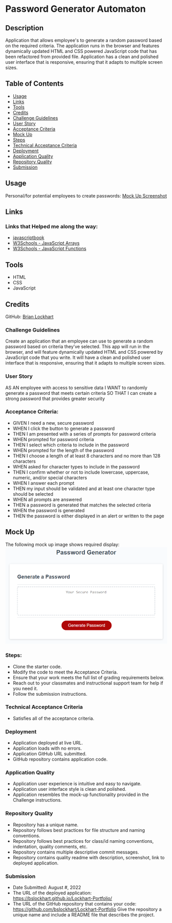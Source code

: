 # Password Generator Automaton

## Description
Application that allows employee's to generate a random password based on the required criteria. The application runs in the browser and features dynamically updated HTML and CSS powered JavaScript code that has been refactored from provided file. Application has a clean and polished user interface that is responsive, ensuring that it adapts to multiple screen sizes.

## Table of Contents
* [Usage](#usage)
* [Links](#links)
* [Tools](#tools)
* [Credits](#credits)
* [Challenge Guidelines](#challenge-guidelines)
* [User Story](#User-Story)
* [Acceptance Criteria](#Acceptance-Criteria)
* [Mock Up](#Mock-Up)
* [Steps](#Steps)
* [Technical Acceptance Criteria](#Technical-Acceptance-Criteria)
* [Deployment](#Deployment)
* [Application Quality](#Application-Quality)
* [Repository Quality](#Repository-Quality)
* [Submission](#Submission)

## Usage
Personal/for potential employees to create passwords:
[Mock Up Screenshot](.assets/images/mock-up.png)

## Links
### Links that Helped me along the way:
* [javascriptbook](https://javascriptbook.com/code/) 
* [W3Schools - JavaScript Arrays](https://www.w3schools.com/js/js_arrays.asp)
* [W3Schools - JavaScript Functions](https://www.w3schools.com/js/js_functions.asp)

## Tools
* HTML
* CSS
* JavaScript

## Credits
GitHub: [Brian Lockhart](https://github.com/bslockhart)

### Challenge Guidelines
Create an application that an employee can use to generate a random password based on criteria they’ve selected. This app will run in the browser, and will feature dynamically updated HTML and CSS powered by JavaScript code that you write. It will have a clean and polished user interface that is responsive, ensuring that it adapts to multiple screen sizes. 

### User Story
AS AN employee with access to sensitive data
I WANT to randomly generate a password that meets certain criteria
SO THAT I can create a strong password that provides greater security

### Acceptance Criteria:
* GIVEN I need a new, secure password
* WHEN I click the button to generate a password
* THEN I am presented with a series of prompts for password criteria
* WHEN prompted for password criteria
* THEN I select which criteria to include in the password
* WHEN prompted for the length of the password
* THEN I choose a length of at least 8 characters and no more than 128 characters
* WHEN asked for character types to include in the password
* THEN I confirm whether or not to include lowercase, uppercase, numeric, and/or special characters
* WHEN I answer each prompt
* THEN my input should be validated and at least one character type should be selected
* WHEN all prompts are answered
* THEN a password is generated that matches the selected criteria
* WHEN the password is generated
* THEN the password is either displayed in an alert or written to the page

## Mock Up
The following mock up image shows required display:
![Mock Up](assets/images/mock-up.png)

### Steps:
* Clone the starter code.
* Modify the code to meet the Acceptance Criteria.
* Ensure that your work meets the full list of grading requirements below.
* Reach out to your classmates and instructional support team for help if you need it.
* Follow the submission instructions.

### Technical Acceptance Criteria
* Satisfies all of the acceptance criteria.

### Deployment
* Application deployed at live URL.
* Application loads with no errors.
* Application GitHub URL submitted.
* GitHub repository contains application code.

### Application Quality
* Application user experience is intuitive and easy to navigate.
* Application user interface style is clean and polished.
* Application resembles the mock-up functionality provided in the Challenge instructions.

### Repository Quality
* Repository has a unique name.
* Repository follows best practices for file structure and naming conventions.
* Repository follows best practices for class/id naming conventions, indentation, quality comments, etc.
* Repository contains multiple descriptive commit messages.
* Repository contains quality readme with description, screenshot, link to deployed application.

### Submission
* Date Submitted: August #, 2022
* The URL of the deployed application: https://bslockhart.github.io/Lockhart-Portfolio/
* The URL of the GitHub repository that contains your code: https://github.com/bslockhart/Lockhart-Portfolio
Give the repository a unique name and include a README file that describes the project.